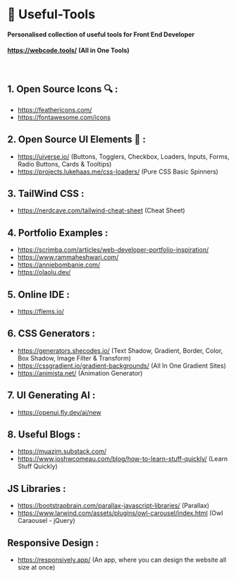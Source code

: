 # 🔧 Useful-Tools
#### Personalised collection of useful tools for Front End Developer
#### https://webcode.tools/ (All in One Tools)
<br>

## 1. Open Source Icons 🔍 :
- https://feathericons.com/
- https://fontawesome.com/icons

## 2. Open Source UI Elements 🎨 :
- https://uiverse.io/ (Buttons, Togglers, Checkbox, Loaders, Inputs, Forms, Radio Buttons, Cards & Tooltips)
- https://projects.lukehaas.me/css-loaders/ (Pure CSS Basic Spinners)

## 3. TailWind CSS :
- https://nerdcave.com/tailwind-cheat-sheet (Cheat Sheet)

## 4. Portfolio Examples :
- https://scrimba.com/articles/web-developer-portfolio-inspiration/
- https://www.rammaheshwari.com/
- https://anniebombanie.com/
- https://olaolu.dev/

## 5. Online IDE :
- https://flems.io/

## 6. CSS Generators :
- https://generators.shecodes.io/ (Text Shadow, Gradient, Border, Color, Box Shadow, Image Filter & Transform)
- https://cssgradient.io/gradient-backgrounds/  (All In One Gradient Sites)
- https://animista.net/ (Animation Generator)

## 7. UI Generating AI :
- https://openui.fly.dev/ai/new

## 8. Useful Blogs :
- https://muazim.substack.com/
- https://www.joshwcomeau.com/blog/how-to-learn-stuff-quickly/ (Learn Stuff Quickly)

## JS Libraries :
- https://bootstrapbrain.com/parallax-javascript-libraries/ (Parallax)
- https://www.larwind.com/assets/plugins/owl-carousel/index.html (Owl Caraousel - jQuery)

## Responsive Design :
- https://responsively.app/ (An app, where you can design the website all size at once)
